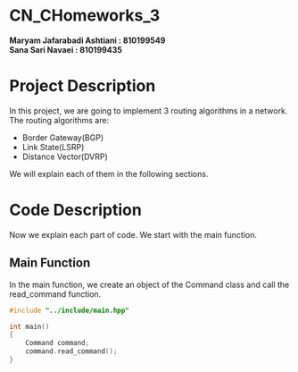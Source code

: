 # CN_CHomeworks_3
**Maryam Jafarabadi Ashtiani : 810199549**  
**Sana Sari Navaei : 810199435**  

# Project Description
In this project, we are going to implement 3 routing algorithms in a network. The routing algorithms are:
- Border Gateway(BGP)
- Link State(LSRP)
- Distance Vector(DVRP)

We will explain each of them in the following sections.  

# Code Description  
Now we explain each part of code. We start with the main function.

## Main Function
In the main function, we create an object of the Command class and call the read_command function.  

```c++
#include "../include/main.hpp"

int main()
{
    Command command;
    command.read_command();
}
```
